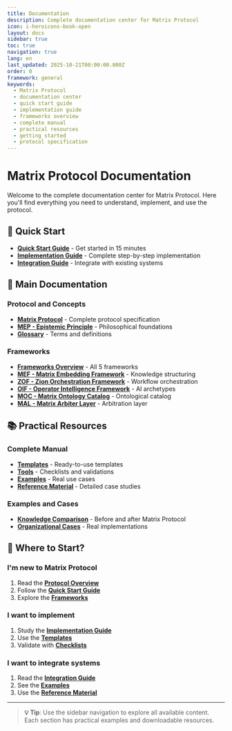 ```yaml
---
title: Documentation
description: Complete documentation center for Matrix Protocol
icon: i-heroicons-book-open
layout: docs
sidebar: true
toc: true
navigation: true
lang: en
last_updated: 2025-10-21T00:00:00.000Z
order: 0
framework: general
keywords:
  - Matrix Protocol
  - documentation center
  - quick start guide
  - implementation guide
  - frameworks overview
  - complete manual
  - practical resources
  - getting started
  - protocol specification
---
```

# Matrix Protocol Documentation

Welcome to the complete documentation center for Matrix Protocol. Here you'll find everything you need to understand, implement, and use the protocol.

## 🚀 Quick Start

- **[Quick Start Guide](quickstart)** - Get started in 15 minutes
- **[Implementation Guide](./implementation)** - Complete step-by-step implementation
- **[Integration Guide](./integration)** - Integrate with existing systems

## 📖 Main Documentation

### Protocol and Concepts
- **[Matrix Protocol](protocol)** - Complete protocol specification
- **[MEP - Epistemic Principle](mep)** - Philosophical foundations
- **[Glossary](./glossary)** - Terms and definitions

### Frameworks
- **[Frameworks Overview](frameworks)** - All 5 frameworks
- **[MEF - Matrix Embedding Framework](./frameworks/mef)** - Knowledge structuring
- **[ZOF - Zion Orchestration Framework](./frameworks/zof)** - Workflow orchestration
- **[OIF - Operator Intelligence Framework](./frameworks/oif)** - AI archetypes
- **[MOC - Matrix Ontology Catalog](./frameworks/moc)** - Ontological catalog
- **[MAL - Matrix Arbiter Layer](./frameworks/mal)** - Arbitration layer

## 📚 Practical Resources

### Complete Manual
- **[Templates](manual/templates)** - Ready-to-use templates
- **[Tools](manual/tools)** - Checklists and validations
- **[Examples](manual/examples)** - Real use cases
- **[Reference Material](manual/reference)** - Detailed case studies

### Examples and Cases
- **[Knowledge Comparison](examples)** - Before and after Matrix Protocol
- **[Organizational Cases](examples)** - Real implementations

## 🎯 Where to Start?

### I'm new to Matrix Protocol
1. Read the **[Protocol Overview](protocol)**
2. Follow the **[Quick Start Guide](quickstart)**
3. Explore the **[Frameworks](frameworks)**

### I want to implement
1. Study the **[Implementation Guide](./implementation)**
2. Use the **[Templates](manual/templates)**
3. Validate with **[Checklists](manual/tools)**

### I want to integrate systems
1. Read the **[Integration Guide](./integration)**
2. See the **[Examples](examples)**
3. Use the **[Reference Material](manual/reference)**

---

> **💡 Tip**: Use the sidebar navigation to explore all available content. Each section has practical examples and downloadable resources.